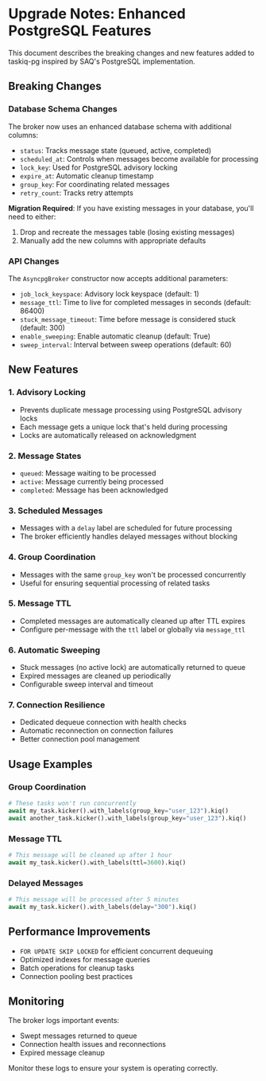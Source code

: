 # Upgrade Notes: Enhanced PostgreSQL Features

This document describes the breaking changes and new features added to taskiq-pg inspired by SAQ's PostgreSQL implementation.

## Breaking Changes

### Database Schema Changes

The broker now uses an enhanced database schema with additional columns:

- `status`: Tracks message state (queued, active, completed)
- `scheduled_at`: Controls when messages become available for processing
- `lock_key`: Used for PostgreSQL advisory locking
- `expire_at`: Automatic cleanup timestamp
- `group_key`: For coordinating related messages
- `retry_count`: Tracks retry attempts

**Migration Required**: If you have existing messages in your database, you'll need to either:
1. Drop and recreate the messages table (losing existing messages)
2. Manually add the new columns with appropriate defaults

### API Changes

The `AsyncpgBroker` constructor now accepts additional parameters:
- `job_lock_keyspace`: Advisory lock keyspace (default: 1)
- `message_ttl`: Time to live for completed messages in seconds (default: 86400)
- `stuck_message_timeout`: Time before message is considered stuck (default: 300)
- `enable_sweeping`: Enable automatic cleanup (default: True)
- `sweep_interval`: Interval between sweep operations (default: 60)

## New Features

### 1. Advisory Locking
- Prevents duplicate message processing using PostgreSQL advisory locks
- Each message gets a unique lock that's held during processing
- Locks are automatically released on acknowledgment

### 2. Message States
- `queued`: Message waiting to be processed
- `active`: Message currently being processed
- `completed`: Message has been acknowledged

### 3. Scheduled Messages
- Messages with a `delay` label are scheduled for future processing
- The broker efficiently handles delayed messages without blocking

### 4. Group Coordination
- Messages with the same `group_key` won't be processed concurrently
- Useful for ensuring sequential processing of related tasks

### 5. Message TTL
- Completed messages are automatically cleaned up after TTL expires
- Configure per-message with the `ttl` label or globally via `message_ttl`

### 6. Automatic Sweeping
- Stuck messages (no active lock) are automatically returned to queue
- Expired messages are cleaned up periodically
- Configurable sweep interval and timeout

### 7. Connection Resilience
- Dedicated dequeue connection with health checks
- Automatic reconnection on connection failures
- Better connection pool management

## Usage Examples

### Group Coordination
```python
# These tasks won't run concurrently
await my_task.kicker().with_labels(group_key="user_123").kiq()
await another_task.kicker().with_labels(group_key="user_123").kiq()
```

### Message TTL
```python
# This message will be cleaned up after 1 hour
await my_task.kicker().with_labels(ttl=3600).kiq()
```

### Delayed Messages
```python
# This message will be processed after 5 minutes
await my_task.kicker().with_labels(delay="300").kiq()
```

## Performance Improvements

- `FOR UPDATE SKIP LOCKED` for efficient concurrent dequeuing
- Optimized indexes for message queries
- Batch operations for cleanup tasks
- Connection pooling best practices

## Monitoring

The broker logs important events:
- Swept messages returned to queue
- Connection health issues and reconnections
- Expired message cleanup

Monitor these logs to ensure your system is operating correctly.